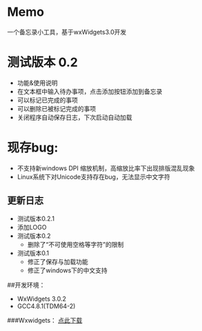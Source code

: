 # Memo
一个备忘录小工具，基于wxWidgets3.0开发  
# 测试版本 0.2

* 功能&使用说明
 * 在文本框中输入待办事项，点击添加按钮添加到备忘录
 * 可以标记已完成的事项
 * 可以删除已被标记完成的事项
 * 关闭程序自动保存日志，下次启动自动加载

# 现存bug:
 * 不支持新windows DPI 缩放机制，高缩放比率下出现排版混乱现象
 * Linux系统下对Unicode支持存在bug，无法显示中文字符

## 更新日志
  * 测试版本0.2.1  
   * 添加LOGO
  * 测试版本0.2 
	* 删除了“不可使用空格等字符”的限制
  * 测试版本0.1 
	* 修正了保存与加载功能
	* 修正了windows下的中文支持
    
	
##开发环境：

* WxWidgets 3.0.2   
* GCC4.8.1(TDM64-2)

###Wxwidgets：
[点此下载](https://github.com/wxWidgets/wxWidgets)
